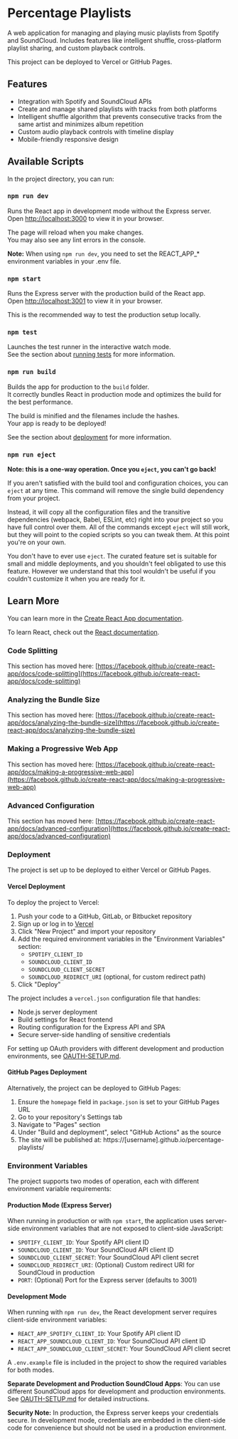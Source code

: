 # Percentage Playlists

A web application for managing and playing music playlists from Spotify and SoundCloud. Includes features like intelligent shuffle, cross-platform playlist sharing, and custom playback controls.

This project can be deployed to Vercel or GitHub Pages.

## Features

- Integration with Spotify and SoundCloud APIs
- Create and manage shared playlists with tracks from both platforms
- Intelligent shuffle algorithm that prevents consecutive tracks from the same artist and minimizes album repetition
- Custom audio playback controls with timeline display
- Mobile-friendly responsive design

## Available Scripts

In the project directory, you can run:

### `npm run dev`

Runs the React app in development mode without the Express server.\
Open [http://localhost:3000](http://localhost:3000) to view it in your browser.

The page will reload when you make changes.\
You may also see any lint errors in the console.

**Note:** When using `npm run dev`, you need to set the REACT_APP_* environment variables in your .env file.

### `npm start`

Runs the Express server with the production build of the React app.\
Open [http://localhost:3001](http://localhost:3001) to view it in your browser.

This is the recommended way to test the production setup locally.

### `npm test`

Launches the test runner in the interactive watch mode.\
See the section about [running tests](https://facebook.github.io/create-react-app/docs/running-tests) for more information.

### `npm run build`

Builds the app for production to the `build` folder.\
It correctly bundles React in production mode and optimizes the build for the best performance.

The build is minified and the filenames include the hashes.\
Your app is ready to be deployed!

See the section about [deployment](https://facebook.github.io/create-react-app/docs/deployment) for more information.

### `npm run eject`

**Note: this is a one-way operation. Once you `eject`, you can't go back!**

If you aren't satisfied with the build tool and configuration choices, you can `eject` at any time. This command will remove the single build dependency from your project.

Instead, it will copy all the configuration files and the transitive dependencies (webpack, Babel, ESLint, etc) right into your project so you have full control over them. All of the commands except `eject` will still work, but they will point to the copied scripts so you can tweak them. At this point you're on your own.

You don't have to ever use `eject`. The curated feature set is suitable for small and middle deployments, and you shouldn't feel obligated to use this feature. However we understand that this tool wouldn't be useful if you couldn't customize it when you are ready for it.

## Learn More

You can learn more in the [Create React App documentation](https://facebook.github.io/create-react-app/docs/getting-started).

To learn React, check out the [React documentation](https://reactjs.org/).

### Code Splitting

This section has moved here: [https://facebook.github.io/create-react-app/docs/code-splitting](https://facebook.github.io/create-react-app/docs/code-splitting)

### Analyzing the Bundle Size

This section has moved here: [https://facebook.github.io/create-react-app/docs/analyzing-the-bundle-size](https://facebook.github.io/create-react-app/docs/analyzing-the-bundle-size)

### Making a Progressive Web App

This section has moved here: [https://facebook.github.io/create-react-app/docs/making-a-progressive-web-app](https://facebook.github.io/create-react-app/docs/making-a-progressive-web-app)

### Advanced Configuration

This section has moved here: [https://facebook.github.io/create-react-app/docs/advanced-configuration](https://facebook.github.io/create-react-app/docs/advanced-configuration)

### Deployment

The project is set up to be deployed to either Vercel or GitHub Pages.

#### Vercel Deployment

To deploy the project to Vercel:

1. Push your code to a GitHub, GitLab, or Bitbucket repository
2. Sign up or log in to [Vercel](https://vercel.com)
3. Click "New Project" and import your repository
4. Add the required environment variables in the "Environment Variables" section:
   - `SPOTIFY_CLIENT_ID`
   - `SOUNDCLOUD_CLIENT_ID`
   - `SOUNDCLOUD_CLIENT_SECRET`
   - `SOUNDCLOUD_REDIRECT_URI` (optional, for custom redirect path)
5. Click "Deploy"

The project includes a `vercel.json` configuration file that handles:
- Node.js server deployment
- Build settings for React frontend
- Routing configuration for the Express API and SPA
- Secure server-side handling of sensitive credentials

For setting up OAuth providers with different development and production environments, see [OAUTH-SETUP.md](OAUTH-SETUP.md).

#### GitHub Pages Deployment

Alternatively, the project can be deployed to GitHub Pages:

1. Ensure the `homepage` field in `package.json` is set to your GitHub Pages URL
2. Go to your repository's Settings tab
3. Navigate to "Pages" section
4. Under "Build and deployment", select "GitHub Actions" as the source
5. The site will be published at: https://[username].github.io/percentage-playlists/

### Environment Variables

The project supports two modes of operation, each with different environment variable requirements:

#### Production Mode (Express Server)

When running in production or with `npm start`, the application uses server-side environment variables that are not exposed to client-side JavaScript:

- `SPOTIFY_CLIENT_ID`: Your Spotify API client ID
- `SOUNDCLOUD_CLIENT_ID`: Your SoundCloud API client ID
- `SOUNDCLOUD_CLIENT_SECRET`: Your SoundCloud API client secret
- `SOUNDCLOUD_REDIRECT_URI`: (Optional) Custom redirect URI for SoundCloud in production
- `PORT`: (Optional) Port for the Express server (defaults to 3001)

#### Development Mode

When running with `npm run dev`, the React development server requires client-side environment variables:

- `REACT_APP_SPOTIFY_CLIENT_ID`: Your Spotify API client ID
- `REACT_APP_SOUNDCLOUD_CLIENT_ID`: Your SoundCloud API client ID
- `REACT_APP_SOUNDCLOUD_CLIENT_SECRET`: Your SoundCloud API client secret

A `.env.example` file is included in the project to show the required variables for both modes.

**Separate Development and Production SoundCloud Apps**: You can use different SoundCloud apps for development and production environments. See [OAUTH-SETUP.md](OAUTH-SETUP.md) for detailed instructions.

**Security Note:** In production, the Express server keeps your credentials secure. In development mode, credentials are embedded in the client-side code for convenience but should not be used in a production environment.
